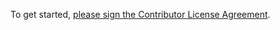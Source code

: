 To get started, <a href="http://www.clahub.com/agreements/kandanapp/kandan"> please sign the Contributor License Agreement</a>.
